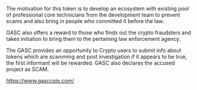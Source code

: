 The motivation for this token is to develop an ecosystem with existing pool of professional core technicians from the development team to prevent scams and also bring in people who committed it before the law.

GASC also offers a reward to those who finds out the crypto fraudsters and takes initiation to bring them to the pertaining  law enforcement agency.

The GASC provides an opportunity to Crypto users to submit info about tokens which are scamming and post investigation if it appears to be true, the first informant will be rewarded.  GASC also declares the accused project as SCAM.

https://www.gasccoin.com/
